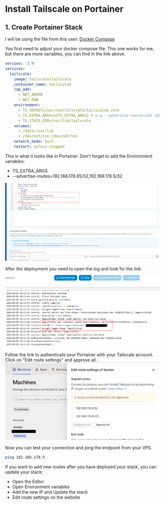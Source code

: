 # Install Tailscale on Portainer

## 1. Create Portainer Stack
I will be using the file from this user:
[Docker Compose](https://gist.github.com/bnhf/fed4cc3035f32a0f086b1da074a3d50b)

You first need to adjust your docker compose file. This one works for me, but there are more variables, you can find in the link above.
```yaml
version: '3.9'
services:
  tailscale:
    image: tailscale/tailscale
    container_name: tailscaled
    cap_add:
      - NET_ADMIN
      - NET_RAW
    environment:
      - TS_SOCKET=/var/run/tailscale/tailscaled.sock 
      - TS_EXTRA_ARGS=${TS_EXTRA_ARGS} # e.g.--advertise-routes=192.168.178.65/32
      - TS_STATE_DIR=/var/lib/tailscale
    volumes:
      - /data:/var/lib
      - /dev/net/tun:/dev/net/tun
    network_mode: host
    restart: unless-stopped
```

This is what it looks like in Portainer. Don't forget to add the Environment variables:
- TS_EXTRA_ARGS
- --advertise-routes=192.168.178.65/32,192.168.178.5/32 

![alt text](image-3.png)

After the deployment you need to open the log and look for the link.
![alt text](image-4.png)

Follow the link to authenticate your Portainer with your Tailscale account. Click on "Edit route settings" and approve all.
![alt text](image-6.png)

Now you can test your connection and ping the endpoint from your VPS.

```bash
ping 192.168.178.5
```

If you want to add new routes after you have deployed your stack, you can update your stack:
- Open the Editor
- Open Environment variables
- Add the new IP and Update the stack
- Edit route settings on the website